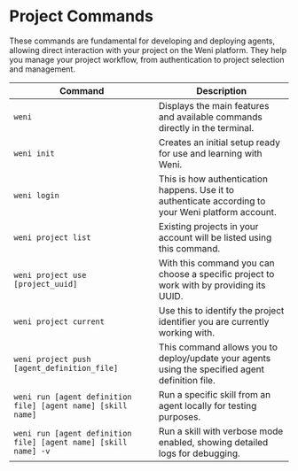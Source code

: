 # Project Commands

These commands are fundamental for developing and deploying agents, allowing direct interaction with your project on the Weni platform. They help you manage your project workflow, from authentication to project selection and management.

| Command | Description |
|---------|-------------|
| `weni` | Displays the main features and available commands directly in the terminal. |
| `weni init` | Creates an initial setup ready for use and learning with Weni. |
| `weni login` | This is how authentication happens. Use it to authenticate according to your Weni platform account. |
| `weni project list` | Existing projects in your account will be listed using this command. |
| `weni project use [project_uuid]` | With this command you can choose a specific project to work with by providing its UUID. |
| `weni project current` | Use this to identify the project identifier you are currently working with. |
| `weni project push [agent_definition_file]` | This command allows you to deploy/update your agents using the specified agent definition file. |
| `weni run [agent definition file] [agent name] [skill name]` | Run a specific skill from an agent locally for testing purposes. |
| `weni run [agent definition file] [agent name] [skill name] -v` | Run a skill with verbose mode enabled, showing detailed logs for debugging. |